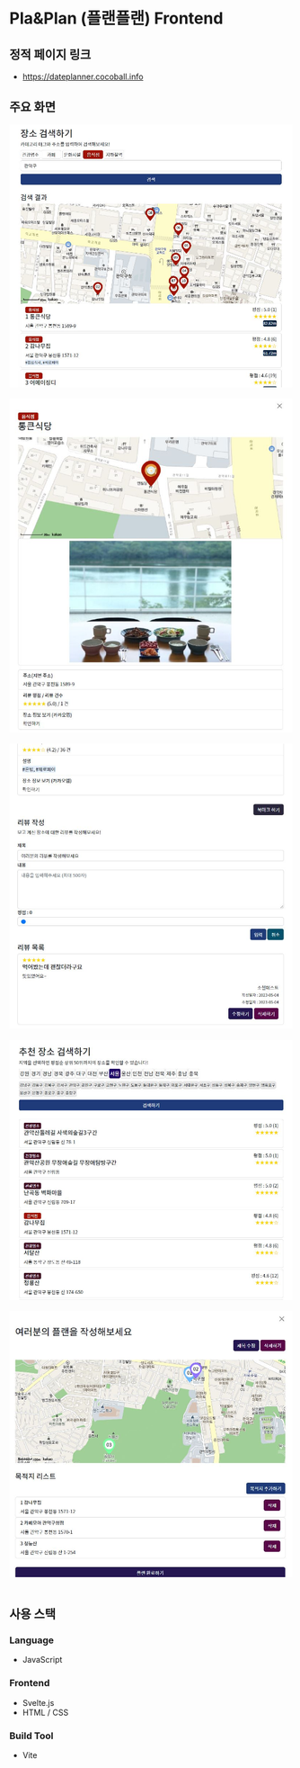 # Pla&Plan (플랜플랜) Frontend

## 정적 페이지 링크
* https://dateplanner.cocoball.info

## 주요 화면
<img src="https://github.com/mrcocoball/date-planner-front/blob/main/document/readme1.JPG"></br></br>
<img src="https://github.com/mrcocoball/date-planner-front/blob/main/document/readme2.JPG"></br></br>
<img src="https://github.com/mrcocoball/date-planner-front/blob/main/document/readme3.JPG"></br></br>
<img src="https://github.com/mrcocoball/date-planner-front/blob/main/document/readme4.JPG"></br></br>
<img src="https://github.com/mrcocoball/date-planner-front/blob/main/document/readme5.JPG"></br></br>

## 사용 스택

### Language
* JavaScript

### Frontend
* Svelte.js
* HTML / CSS

### Build Tool
* Vite
